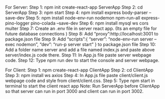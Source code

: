 For Server: 
Step 1: npm init create-react-app ServerApp
Step 2: cd ServerApp
Step 3: npm start
Step 4: npm install express body-parser –save-dev
Step 5: npm install node-env-run nodemon npm-run-all express-pino-logger pino-colada –save-dev
Step 6: npm install mysql ws cors multer
Step 7: Create an .env file in server react app. (Its an empty file for future database connections )
Step 8: Add “proxy”:http://localhost:3001 to package.json file
Step 9: Add “scripts”:{
                                    “server”: “node-env-run server –exec nodemon”,
                                    “dev”: “run-p server start”
                        }
              to package.json file
Step 10: Add a folder name server and add a file named index.js and paste above server/index.js code there.
Step 11: In App.js file paste server webpage code.
Step 12: Type npm run dev to start the console and server webpage.

For Client:
Step 1: npm create-react-app ClientApp
Step 2: cd ClientApp
Step 3: npm install ws axios 
Step 4: In App.js file paste client/client.js webpage code and style from client/client.css.
Step 5: Type npm start in terminal to start the client react app
Note: Run ServerApp before ClientApp so that server can run in port 3000 and client can run in port 3002.

